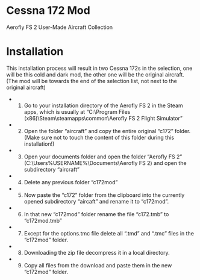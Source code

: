# Cessna 172 Mod
Aerofly FS 2 User-Made Aircraft Collection

# Installation

This installation process will result in two Cessna 172s in the selection, one will be this cold and dark mod, the other one will be the original aircraft. (The mod will be towards the end of the selection list, not next to the original aircraft)

- 1) Go to your installation directory of the Aerofly FS 2 in the Steam apps, which is usually at
“C:\Program Files (x86)\Steam\steamapps\common\Aerofly FS 2 Flight Simulator”
- 2) Open the folder “aircraft” and copy the entire original “c172” folder. (Make sure not to touch the content of this folder during this installation!)
- 3) Open your documents folder and open the folder “Aerofly FS 2” (C:\Users\%USERNAME%\Documents\Aerofly FS 2) and open the subdirectory “aircraft”
- 4) Delete any previous folder “c172mod”
- 5) Now paste the “c172” folder from the clipboard into the currently opened subdirectory “aircaft” and rename it to “c172mod”.
- 6) In that new “c172mod” folder rename the file “c172.tmb” to “c172mod.tmb”
- 7) Except for the options.tmc file delete all “.tmd” and “.tmc” files in the “c172mod” folder.
- 8) Downloading the zip file decompress it in a local directory.
- 9) Copy all files from the download and paste them in the new “c172mod” folder.
